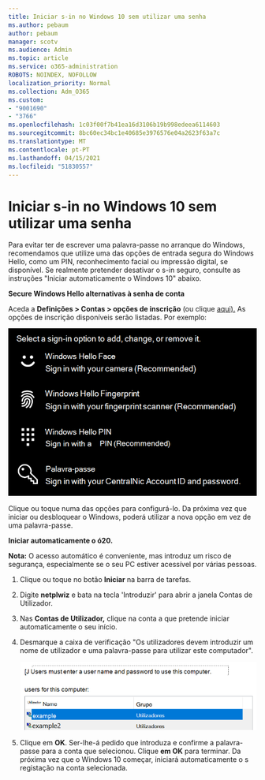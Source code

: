 ```yaml
---
title: Iniciar s-in no Windows 10 sem utilizar uma senha
ms.author: pebaum
author: pebaum
manager: scotv
ms.audience: Admin
ms.topic: article
ms.service: o365-administration
ROBOTS: NOINDEX, NOFOLLOW
localization_priority: Normal
ms.collection: Adm_O365
ms.custom:
- "9001690"
- "3766"
ms.openlocfilehash: 1c03f00f7b41ea16d3106b19b998edeea6114603
ms.sourcegitcommit: 8bc60ec34bc1e40685e3976576e04a2623f63a7c
ms.translationtype: MT
ms.contentlocale: pt-PT
ms.lasthandoff: 04/15/2021
ms.locfileid: "51830557"
---
```

# <a name="sign-in-to-windows-10-without-using-a-password"></a>Iniciar s-in no Windows 10 sem utilizar uma senha

Para evitar ter de escrever uma palavra-passe no arranque do Windows, recomendamos que utilize uma das opções de entrada segura do Windows Hello, como um PIN, reconhecimento facial ou impressão digital, se disponível. Se realmente pretender desativar o s-in seguro, consulte as instruções "Iniciar automaticamente o Windows 10" abaixo.

**Secure Windows Hello alternativas à senha de conta**

Aceda a **Definições > Contas > opções de inscrição** (ou clique [aqui).](ms-settings:signinoptions?activationSource=GetHelp) As opções de inscrição disponíveis serão listadas. Por exemplo:

![Opções de inscrição.](media/sign-in-options.png)

Clique ou toque numa das opções para configurá-lo. Da próxima vez que iniciar ou desbloquear o Windows, poderá utilizar a nova opção em vez de uma palavra-passe. 

**Iniciar automaticamente o ó20.**

**Nota:** O acesso automático é conveniente, mas introduz um risco de segurança, especialmente se o seu PC estiver acessível por várias pessoas. 

1. Clique ou toque no botão **Iniciar** na barra de tarefas.

2. Digite **netplwiz** e bata na tecla 'Introduzir' para abrir a janela Contas de Utilizador.

3. Nas **Contas de Utilizador,** clique na conta a que pretende iniciar automaticamente o seu início.

4. Desmarque a caixa de verificação "Os utilizadores devem introduzir um nome de utilizador e uma palavra-passe para utilizar este computador".

    ![Os utilizadores devem introduzir uma opção de nome de utilizador e palavra-passe.](media/users-must-enter-username.png)

5. Clique em **OK**. Ser-lhe-á pedido que introduza e confirme a palavra-passe para a conta que selecionou. Clique **em OK** para terminar. Da próxima vez que o Windows 10 começar, iniciará automaticamente o s registação na conta selecionada.
